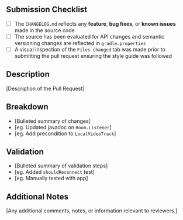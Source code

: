 ## Submission Checklist

 - [ ] The `CHANGELOG.md` reflects any **feature**, **bug fixes**, or **known issues** made in the source code
 - [ ] The source has been evaluated for API changes and semantic versioning changes are reflected in `gradle.properties`
 - [ ] A visual inspection of the `Files changed` tab was made prior to submitting the pull request ensuring the style guide was followed

## Description

[Description of the Pull Request]

## Breakdown

- [Bulleted summary of changes]
- [eg. Updated javadoc on `Room.Listener`]
- [eg. Add precondition to `LocalVideoTrack`]

## Validation

- [Bulleted summary of validation steps]
- [eg. Added `shouldReconnect` test]
- [eg. Manually tested with app]

## Additional Notes

[Any additional comments, notes, or information relevant to reviewers.]
